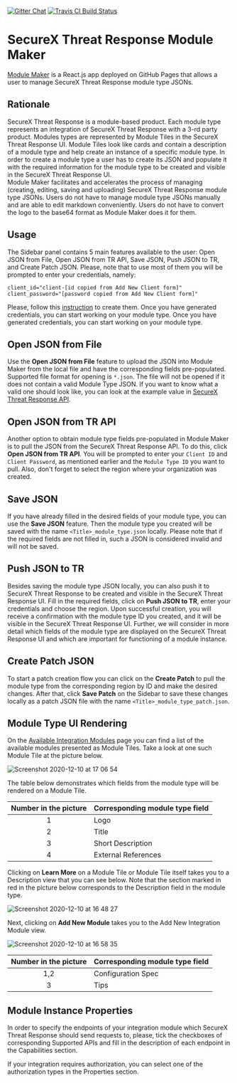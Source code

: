 [![Gitter Chat](https://img.shields.io/badge/gitter-join%20chat-brightgreen.svg)](https://gitter.im/CiscoSecurity/Threat-Response "Gitter Chat")
[![Travis CI Build Status](https://travis-ci.com/CiscoSecurity/tr-05-module-maker.svg?branch=develop)](https://travis-ci.com/CiscoSecurity/tr-05-module-maker)

# SecureX Threat Response Module Maker

[Module Maker](https://ciscosecurity.github.io/tr-05-module-maker/) is a React.js app deployed on GitHub 
Pages that allows a user to manage SecureX Threat Response module type JSONs.

## Rationale

SecureX Threat Response is a module-based product. Each module type represents an integration of SecureX Threat Response with a 3-rd party product.
Modules types are represented by Module Tiles in the SecureX Threat Response UI. Module Tiles look like cards and contain
a description of a module type and help create an instance of a specific module type.
In order to create a module type a user has to create its JSON and populate it with
the required information for the module type to be created and visible in the SecureX Threat Response UI.  
Module Maker facilitates and accelerates the process of managing (creating, editing, saving and uploading)
SecureX Threat Response module type JSONs. Users do not have to manage module type JSONs manually and are able to edit markdown conveniently.
Users do not have to convert the logo to the base64 format as Module Maker does it for them.


## Usage

The Sidebar panel contains 5 main features available to the user: Open JSON from File,
Open JSON from TR API, Save JSON, Push JSON to TR, and Create Patch JSON. Please, note
that to use most of them you will be prompted to enter your credentials, namely:
```
client_id="client-[id copied from Add New Client form]"
client_password="[password copied from Add New Client form]"
```
Please, follow this [instruction](https://securex.us.security.cisco.com/help/integration#api-clients) to create them.
Once you have generated credentials, you can start working on your module type.
Once you have generated credentials, you can start working on your module type.

## Open JSON from File

Use the **Open JSON from File** feature to upload the JSON into Module Maker
from the local file and have the corresponding fields pre-populated.  
Supported file format for opening is `*.json`. 
The file will not be opened if it does not contain a valid Module Type JSON.
If you want to know what a valid one should look like, you can look at the example
value in [SecureX Threat Response API](https://visibility.amp.cisco.com/iroh/iroh-int/index.html#/ModuleType/post_iroh_iroh_int_module_type).

## Open JSON from TR API

Another option to obtain module type fields pre-populated in Module Maker is to pull
the JSON from the SecureX Threat Response API. To do this, click **Open JSON from TR API**. 
You will be prompted to enter your `Client ID` and `Client Password`,
as mentioned earlier and the `Module Type ID` you want to pull.
Also, don't forget to select the region where your organization was created.

## Save JSON

If you have already filled in the desired fields of your module type, you can use the **Save JSON** feature.
Then the module type you created will be saved with the name `<Title>_module_type.json` locally.
Please note that if the required fields are not filled in, such a JSON is considered invalid and will not be saved.

## Push JSON to TR
Besides saving the module type JSON locally, you can also push it to SecureX Threat Response
to be created and visible in the SecureX Threat Response UI.
Fill in the required fields, click on **Push JSON to TR**, enter your credentials and choose the region.
Upon successful creation, you will receive a confirmation with the module type ID you created,
and it will be visible in the SecureX Threat Response UI.
Further, we will consider in more detail which fields of the module type
are displayed on the SecureX Threat Response UI and which are important for functioning of a module instance.

## Create Patch JSON

To start a patch creation flow you can click on the **Create Patch** to pull the module type
from the corresponding region by ID and make the desired changes.
After that, click **Save Patch** on the Sidebar to save these changes
locally as a patch JSON file with the name `<Title>_module_type_patch.json`.

## Module Type UI Rendering

On the [Available Integration Modules](https://securex.us.security.cisco.com/integrations/available) page you 
can find a list of the available modules presented as Module Tiles. 
Take a look at one such Module Tile at the picture below. 

![Screenshot 2020-12-10 at 17 06 54](https://user-images.githubusercontent.com/75419441/101790214-e2759300-3b0a-11eb-8415-973ff504ffad.png)

The table below demonstrates which fields from the module type will be rendered on a Module Tile.

| Number in the picture | Corresponding module type field|
| :-------------: |:----------------------|
| 1 | Logo | 
| 2 | Title | 
| 3 | Short Description | 
| 4 | External References |

Clicking on **Learn More** on a Module Tile or Module Tile itself takes you to a Description view that you can see below.
Note that the section marked in red in the picture below corresponds to the Description field in the module type.

![Screenshot 2020-12-10 at 16 48 27](https://user-images.githubusercontent.com/75419441/101787615-f2d83e80-3b07-11eb-95d6-8b1364674c7d.png)

Next, clicking on **Add New Module** takes you to the Add New Integration Module view. 

![Screenshot 2020-12-10 at 16 58 35](https://user-images.githubusercontent.com/75419441/101789043-78a8b980-3b09-11eb-8323-33ed0505f77e.png)

| Number in the picture | Corresponding module type field|
| :-------------: |:----------------------|
| 1,2 | Configuration Spec| 
| 3 | Tips | 

## Module Instance Properties

In order to specify the endpoints of your integration module
which SecureX Threat Response should send requests to, please,
tick the checkboxes of corresponding Supported APIs and fill in the description
of each endpoint in the Capabilities section. 

If your integration requires authorization,
you can select one of the authorization types in the Properties section.
